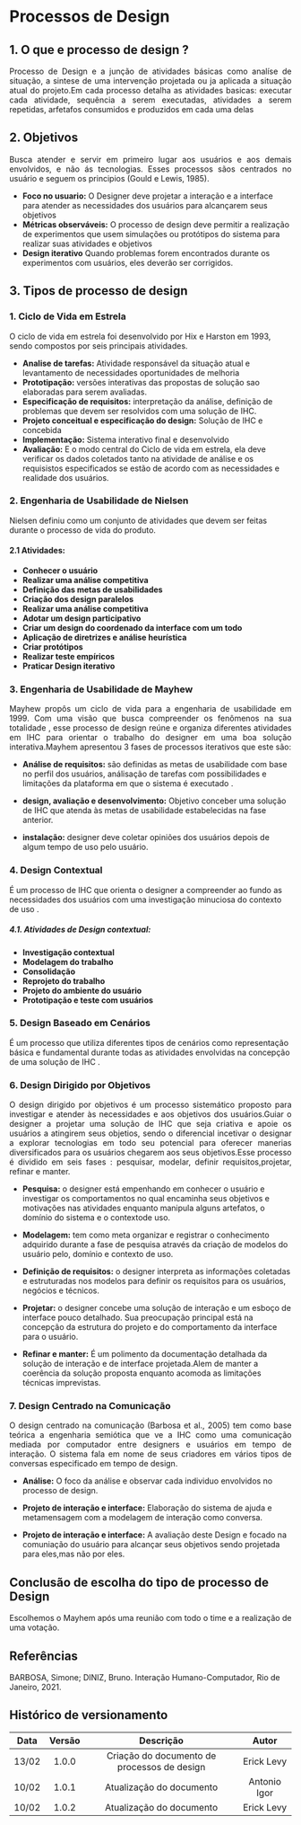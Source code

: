 # Processos de Design
## 1. O que e processo de design ?

<p align="justify">
Processo de Design e a junção de atividades básicas como analíse de situação, a sintese de uma intervenção projetada ou ja aplicada a situação atual do projeto.Em cada processo detalha as atividades basicas: executar cada atividade, sequência a serem executadas, atividades a serem repetidas, arfetafos consumidos e produzidos em cada uma delas
</p>
  
## 2. Objetivos

<p align="justify">
Busca atender e servir em primeiro lugar aos usuários e aos demais envolvidos, e não ás tecnologias. Esses processos sãos centrados no usuário e seguem os principios (Gould e Lewis, 1985).
</p>     
         
- **Foco no usuario:** O Designer deve projetar a interação e a interface para atender as necessidades dos usuários para alcançarem seus objetivos
- **Métricas observáveis:** O processo de design deve permitir a realização de experimentos que usem simulações ou protótipos do sistema para realizar suas atividades e objetivos
- **Design iterativo**  Quando problemas forem encontrados durante os experimentos com usuários, eles deverão ser corrigidos.

## 3. Tipos de processo de design
### 1. Ciclo de Vida em Estrela
O ciclo de vida em estrela foi desenvolvido por Hix e Harston em 1993, sendo compostos por seis principais atividades.
- **Analise de tarefas:** Atividade responsável da situação atual e levantamento de necessidades oportunidades de melhoria
-  **Prototipação:** versões interativas das propostas de solução sao elaboradas para serem avaliadas.
- **Especificação de requisitos:**  interpretação da análise, definição de problemas que devem ser resolvidos com uma solução de IHC.
- **Projeto conceitual e especificação do design:** Solução de IHC e concebida
- **Implementação:** Sistema interativo final e desenvolvido
- **Avaliação:** E o modo central do Ciclo de vida em estrela, ela deve verificar os dados coletados tanto na atividade de análise e os requisistos especificados se estão de acordo com as necessidades e realidade dos usuários.


### 2. Engenharia de Usabilidade de Nielsen
Nielsen definiu como um conjunto de atividades que devem ser feitas durante o processo de vida do produto.
#### 2.1  Atividades:
- **Conhecer o usuário**
- **Realizar uma análise competitiva**
- **Definição das metas de usabilidades**
- **Criação dos design paralelos**
- **Realizar uma análise competitiva**
- **Adotar um design participativo**
- **Criar um design do coordenado da interface com um todo**
- **Aplicação de diretrizes e análise heurística**
- **Criar protótipos**
- **Realizar teste empíricos**
- **Praticar Design iterativo**



### 3. Engenharia de Usabilidade de Mayhew

<p align="justify">
Mayhew  propôs um ciclo de vida para a engenharia de usabilidade em 1999. Com uma visão
que busca  compreender os fenômenos na sua totalidade , esse processo de design reúne e organiza diferentes atividades em IHC para orientar o trabalho do designer em  uma boa solução interativa.Mayhem apresentou 3 fases de processos iterativos que este são:
</p>

- **Análise de requisitos:**  são definidas as metas de usabilidade com base no perfil dos
usuários, análisação de tarefas com possibilidades e limitações da plataforma em que o sistema é executado .

- **design, avaliação e desenvolvimento:**  Objetivo conceber uma solução de IHC que
atenda às metas de usabilidade estabelecidas na fase anterior.
- **instalação:** designer deve coletar opiniões dos usuários depois de algum tempo de uso pelo usuário.

### 4. Design Contextual
É um processo  de IHC que orienta o designer a compreender ao fundo as necessidades dos usuários com uma investigação minuciosa do contexto de uso .

##### 4.1. Atividades de Design contextual:
- **Investigação contextual** 
- **Modelagem do trabalho**
- **Consolidação**
- **Reprojeto do trabalho**
- **Projeto do ambiente do usuário**
- **Prototipação e teste com usuários**

### 5. Design Baseado em Cenários
É um processo que utiliza diferentes tipos de cenários como representação básica e fundamental durante todas as atividades envolvidas na concepção de uma solução de IHC .

### 6. Design Dirigido por Objetivos

<p align="justify">
O design dirigido por objetivos é um processo sistemático proposto para investigar e atender às
necessidades e aos objetivos dos usuários.Guiar o designer a projetar uma solução de IHC que seja criativa e apoie os usuários a atingirem seus objetios, sendo o diferencial incetivar o designar a explorar tecnologias em todo seu potencial para oferecer manerias diversificados para os usuários chegarem aos seus objetivos.Esse processo é dividido em seis fases : pesquisar, modelar, definir requisitos,projetar, refinar e manter.
</p>
  
- **Pesquisa:**  o designer está empenhando em conhecer o usuário e investigar os comportamentos no qual encaminha seus objetivos e motivações nas atividades enquanto manipula alguns artefatos, o domínio do sistema e o contextode uso. 

- **Modelagem:**  tem como  meta organizar e registrar o conhecimento adquirido durante a fase de pesquisa através da criação de modelos do usuário pelo, domínio e contexto de uso.

- **Definição de requisitos:** o designer interpreta as informações coletadas e estruturadas
nos modelos para definir os requisitos para os usuários, negócios e técnicos.

- **Projetar:** o designer concebe uma solução de interação e um esboço de interface pouco detalhado. Sua preocupação principal está na concepção da estrutura do projeto e do comportamento da interface para o usuário.

- **Refinar e manter:**  É um polimento da documentação detalhada da solução de interação e de interface projetada.Alem de manter a coerência da solução proposta enquanto acomoda as limitações técnicas imprevistas.

### 7. Design Centrado na Comunicação
<p align="justify">
O design centrado na comunicação (Barbosa et al., 2005) tem como base teórica a engenharia semiótica que ve a IHC como uma comunicação mediada por computador entre designers e usuários em tempo de interação. O sistema fala em nome de seus criadores em vários tipos de conversas especificado em tempo de design.
</p>
  
- **Análise:**  O foco da análise e observar cada individuo envolvidos no processo de design.

- **Projeto de interação e interface:**  Elaboração do sistema de ajuda e metamensagem com a modelagem de interação como conversa.

- **Projeto de interação e interface:**  A avaliação deste Design e focado na comuniação do usuário para alcançar seus objetivos sendo projetada para eles,mas não por eles.


## Conclusão de escolha do tipo de processo de Design
<p align="justify">
Escolhemos o Mayhem após uma reunião com todo o time e a realização de uma votação.
</p>

## Referências

BARBOSA, Simone; DINIZ, Bruno. Interação Humano-Computador, Rio de Janeiro, 2021.

## Histórico de versionamento

| Data  | Versão | Descrição | Autor |
| :--:  | :----: | :-------: | :---: |
| 13/02 | 1.0.0  | Criação do documento de processos de design | Erick Levy |
| 10/02 | 1.0.1  | Atualização do documento | Antonio Igor |
| 10/02 | 1.0.2 | Atualização do documento | Erick Levy |











